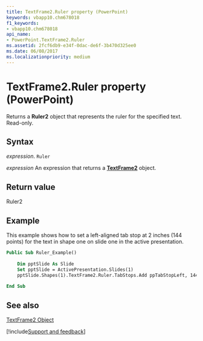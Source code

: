 ```yaml
---
title: TextFrame2.Ruler property (PowerPoint)
keywords: vbapp10.chm678018
f1_keywords:
- vbapp10.chm678018
api_name:
- PowerPoint.TextFrame2.Ruler
ms.assetid: 2fcf6db9-e34f-0dac-de6f-3b470d325ee0
ms.date: 06/08/2017
ms.localizationpriority: medium
---
```



# TextFrame2.Ruler property (PowerPoint)

Returns a **Ruler2** object that represents the ruler for the specified text. Read-only.


## Syntax

_expression_. `Ruler`

 _expression_ An expression that returns a **[TextFrame2](PowerPoint.TextFrame2.md)** object.


## Return value

Ruler2


## Example

This example shows how to set a left-aligned tab stop at 2 inches (144 points) for the text in shape one on slide one in the active presentation.


```vb
Public Sub Ruler_Example() 
 
    Dim pptSlide As Slide 
    Set pptSlide = ActivePresentation.Slides(1) 
    pptSlide.Shapes(1).TextFrame2.Ruler.TabStops.Add ppTabStopLeft, 144 
 
End Sub
```


## See also


[TextFrame2 Object](PowerPoint.TextFrame2.md)

[!include[Support and feedback](~/includes/feedback-boilerplate.md)]